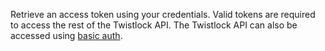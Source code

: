 Retrieve an access token using your credentials.
Valid tokens are required to access the rest of the Twistlock API.
The Twistlock API can also be accessed using [basic auth](https://docs.twistlock.com/docs/latest/api/access_api.html).
